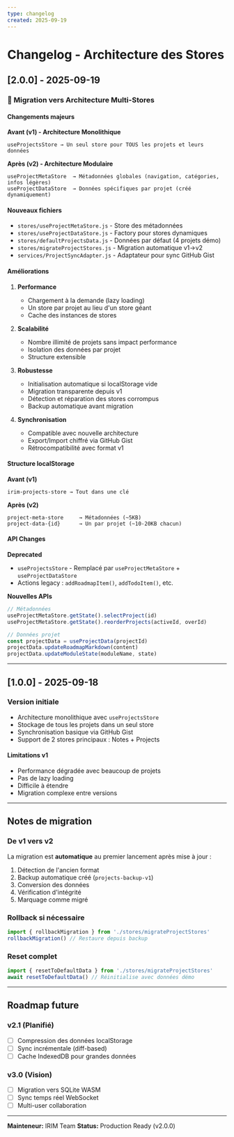 ```yaml
---
type: changelog
created: 2025-09-19
---
```


# Changelog - Architecture des Stores

## [2.0.0] - 2025-09-19

### 🚀 Migration vers Architecture Multi-Stores

#### Changements majeurs

**Avant (v1) - Architecture Monolithique**
```
useProjectsStore → Un seul store pour TOUS les projets et leurs données
```

**Après (v2) - Architecture Modulaire**
```
useProjectMetaStore  → Métadonnées globales (navigation, catégories, infos légères)
useProjectDataStore  → Données spécifiques par projet (créé dynamiquement)
```

#### Nouveaux fichiers

- `stores/useProjectMetaStore.js` - Store des métadonnées
- `stores/useProjectDataStore.js` - Factory pour stores dynamiques
- `stores/defaultProjectsData.js` - Données par défaut (4 projets démo)
- `stores/migrateProjectStores.js` - Migration automatique v1→v2
- `services/ProjectSyncAdapter.js` - Adaptateur pour sync GitHub Gist

#### Améliorations

1. **Performance**
   - Chargement à la demande (lazy loading)
   - Un store par projet au lieu d'un store géant
   - Cache des instances de stores

2. **Scalabilité**
   - Nombre illimité de projets sans impact performance
   - Isolation des données par projet
   - Structure extensible

3. **Robustesse**
   - Initialisation automatique si localStorage vide
   - Migration transparente depuis v1
   - Détection et réparation des stores corrompus
   - Backup automatique avant migration

4. **Synchronisation**
   - Compatible avec nouvelle architecture
   - Export/Import chiffré via GitHub Gist
   - Rétrocompatibilité avec format v1

#### Structure localStorage

**Avant (v1)**
```
irim-projects-store → Tout dans une clé
```

**Après (v2)**
```
project-meta-store     → Métadonnées (~5KB)
project-data-{id}      → Un par projet (~10-20KB chacun)
```

#### API Changes

**Deprecated**
- `useProjectsStore` - Remplacé par `useProjectMetaStore` + `useProjectDataStore`
- Actions legacy : `addRoadmapItem()`, `addTodoItem()`, etc.

**Nouvelles APIs**
```js
// Métadonnées
useProjectMetaStore.getState().selectProject(id)
useProjectMetaStore.getState().reorderProjects(activeId, overId)

// Données projet
const projectData = useProjectData(projectId)
projectData.updateRoadmapMarkdown(content)
projectData.updateModuleState(moduleName, state)
```

---

## [1.0.0] - 2025-09-18

### Version initiale

- Architecture monolithique avec `useProjectsStore`
- Stockage de tous les projets dans un seul store
- Synchronisation basique via GitHub Gist
- Support de 2 stores principaux : Notes + Projects

#### Limitations v1

- Performance dégradée avec beaucoup de projets
- Pas de lazy loading
- Difficile à étendre
- Migration complexe entre versions

---

## Notes de migration

### De v1 vers v2

La migration est **automatique** au premier lancement après mise à jour :

1. Détection de l'ancien format
2. Backup automatique créé (`projects-backup-v1`)
3. Conversion des données
4. Vérification d'intégrité
5. Marquage comme migré

### Rollback si nécessaire

```js
import { rollbackMigration } from './stores/migrateProjectStores'
rollbackMigration() // Restaure depuis backup
```

### Reset complet

```js
import { resetToDefaultData } from './stores/migrateProjectStores'
await resetToDefaultData() // Réinitialise avec données démo
```

---

## Roadmap future

### v2.1 (Planifié)
- [ ] Compression des données localStorage
- [ ] Sync incrémentale (diff-based)
- [ ] Cache IndexedDB pour grandes données

### v3.0 (Vision)
- [ ] Migration vers SQLite WASM
- [ ] Sync temps réel WebSocket
- [ ] Multi-user collaboration

---

**Mainteneur:** IRIM Team
**Status:** Production Ready (v2.0.0)
